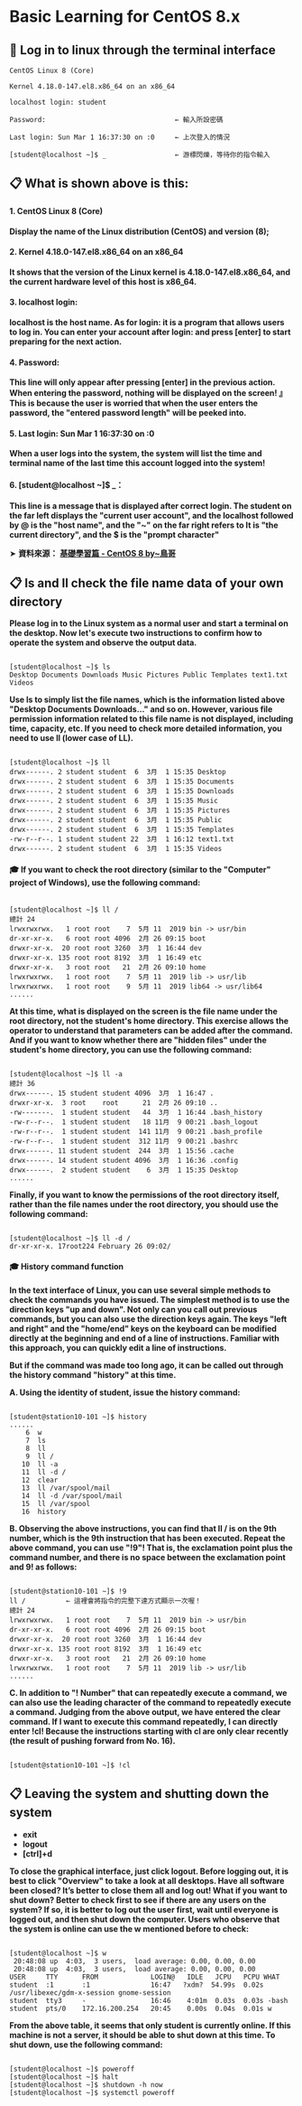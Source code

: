 # Basic Learning for CentOS 8.x

## 📣 Log in to linux through the terminal interface

```
CentOS Linux 8 (Core)

Kernel 4.18.0-147.el8.x86_64 on an x86_64

localhost login: student

Password:                                ← 輸入所設密碼

Last login: Sun Mar 1 16:37:30 on :0     ← 上次登入的情況

[student@localhost ~]$ _                 ← 游標閃爍，等待你的指令輸入
```


## 📋 What is shown above is this:


#### 1. CentOS Linux 8 (Core)
**Display the name of the Linux distribution (CentOS) and version (8);**

#### 2. Kernel 4.18.0-147.el8.x86_64 on an x86_64
**It shows that the version of the Linux kernel is 4.18.0-147.el8.x86_64, and the current hardware level of this host is x86_64.**

#### 3. localhost login:
**localhost is the host name. As for login: it is a program that allows users to log in. You can enter your account after login: and press [enter] to start preparing for the next action.**

#### 4. Password:
**This line will only appear after pressing [enter] in the previous action. When entering the password, nothing will be displayed on the screen! 』 This is because the user is worried that when the user enters the password, the "entered password length" will be peeked into.**

#### 5. Last login: Sun Mar 1 16:37:30 on :0
**When a user logs into the system, the system will list the time and terminal name of the last time this account logged into the system!**

#### 6. [student@localhost ~]$ _：
**This line is a message that is displayed after correct login. The student on the far left displays the "current user account", and the localhost followed by @ is the "host name", and the "~" on the far right refers to It is "the current directory", and the $ is the "prompt character"**


➤  **資料來源：** [**基礎學習篇 - CentOS 8 by~鳥哥**](https://linux.vbird.org/linux_basic_train/centos8/unit01.php) 






## 📋 ls and ll check the file name data of your own directory


**Please log in to the Linux system as a normal user and start a terminal on the desktop. Now let's execute two instructions to confirm how to operate the system and observe the output data.**

```

[student@localhost ~]$ ls
Desktop Documents Downloads Music Pictures Public Templates text1.txt Videos

```


**Use ls to simply list the file names, which is the information listed above "Desktop Documents Downloads..." and so on. However, various file permission information related to this file name is not displayed, including time, capacity, etc. If you need to check more detailed information, you need to use ll (lower case of LL).**

```

[student@localhost ~]$ ll
drwx------. 2 student student  6  3月  1 15:35 Desktop
drwx------. 2 student student  6  3月  1 15:35 Documents
drwx------. 2 student student  6  3月  1 15:35 Downloads
drwx------. 2 student student  6  3月  1 15:35 Music
drwx------. 2 student student  6  3月  1 15:35 Pictures
drwx------. 2 student student  6  3月  1 15:35 Public
drwx------. 2 student student  6  3月  1 15:35 Templates
-rw-r--r--. 1 student student 22  3月  1 16:12 text1.txt
drwx------. 2 student student  6  3月  1 15:35 Videos

```



#### 🎓 If you want to check the root directory (similar to the "Computer" project of Windows), use the following command:

```

[student@localhost ~]$ ll /
總計 24
lrwxrwxrwx.   1 root root    7  5月 11  2019 bin -> usr/bin
dr-xr-xr-x.   6 root root 4096  2月 26 09:15 boot
drwxr-xr-x.  20 root root 3260  3月  1 16:44 dev
drwxr-xr-x. 135 root root 8192  3月  1 16:49 etc
drwxr-xr-x.   3 root root   21  2月 26 09:10 home
lrwxrwxrwx.   1 root root    7  5月 11  2019 lib -> usr/lib
lrwxrwxrwx.   1 root root    9  5月 11  2019 lib64 -> usr/lib64
......

```


**At this time, what is displayed on the screen is the file name under the root directory, not the student's home directory. This exercise allows the operator to understand that parameters can be added after the command. And if you want to know whether there are "hidden files" under the student's home directory, you can use the following command:**

```

[student@localhost ~]$ ll -a
總計 36
drwx------. 15 student student 4096  3月  1 16:47 .
drwxr-xr-x.  3 root    root      21  2月 26 09:10 ..
-rw-------.  1 student student   44  3月  1 16:44 .bash_history
-rw-r--r--.  1 student student   18 11月  9 00:21 .bash_logout
-rw-r--r--.  1 student student  141 11月  9 00:21 .bash_profile
-rw-r--r--.  1 student student  312 11月  9 00:21 .bashrc
drwx------. 11 student student  244  3月  1 15:56 .cache
drwx------. 14 student student 4096  3月  1 16:36 .config
drwx------.  2 student student    6  3月  1 15:35 Desktop
......

```


**Finally, if you want to know the permissions of the root directory itself, rather than the file names under the root directory, you should use the following command:**

```

[student@localhost ~]$ ll -d /
dr-xr-xr-x. 17root224 February 26 09:02/

```



#### 🎓 History command function

**In the text interface of Linux, you can use several simple methods to check the commands you have issued. The simplest method is to use the direction keys "up and down". Not only can you call out previous commands, but you can also use the direction keys again. The keys "left and right" and the "home/end" keys on the keyboard can be modified directly at the beginning and end of a line of instructions. Familiar with this approach, you can quickly edit a line of instructions.**

**But if the command was made too long ago, it can be called out through the history command "history" at this time.**




**A. Using the identity of student, issue the history command:**

```

[student@station10-101 ~]$ history
......
    6  w
    7  ls
    8  ll
    9  ll /
   10  ll -a
   11  ll -d /
   12  clear
   13  ll /var/spool/mail
   14  ll -d /var/spool/mail
   15  ll /var/spool
   16  history

```



**B. Observing the above instructions, you can find that ll / is on the 9th number, which is the 9th instruction that has been executed. Repeat the above command, you can use "!9"! That is, the exclamation point plus the command number, and there is no space between the exclamation point and 9! as follows:**


```

[student@station10-101 ~]$ !9
ll /          ← 這裡會將指令的完整下達方式顯示一次喔！
總計 24
lrwxrwxrwx.   1 root root    7  5月 11  2019 bin -> usr/bin
dr-xr-xr-x.   6 root root 4096  2月 26 09:15 boot
drwxr-xr-x.  20 root root 3260  3月  1 16:44 dev
drwxr-xr-x. 135 root root 8192  3月  1 16:49 etc
drwxr-xr-x.   3 root root   21  2月 26 09:10 home
lrwxrwxrwx.   1 root root    7  5月 11  2019 lib -> usr/lib
......

```




**C. In addition to "! Number" that can repeatedly execute a command, we can also use the leading character of the command to repeatedly execute a command. Judging from the above output, we have entered the clear command. If I want to execute this command repeatedly, I can directly enter !cl! Because the instructions starting with cl are only clear recently (the result of pushing forward from No. 16).**



```

[student@station10-101 ~]$ !cl

```




## 📋 Leaving the system and shutting down the system


* **exit**
* **logout**
* **[ctrl]+d**


**To close the graphical interface, just click logout. Before logging out, it is best to click "Overview" to take a look at all desktops. Have all software been closed? It’s better to close them all and log out! What if you want to shut down? Better to check first to see if there are any users on the system? If so, it is better to log out the user first, wait until everyone is logged out, and then shut down the computer. Users who observe that the system is online can use the w mentioned before to check:**



```

[student@localhost ~]$ w
 20:48:08 up  4:03,  3 users,  load average: 0.00, 0.00, 0.00
 20:48:08 up  4:03,  3 users,  load average: 0.00, 0.00, 0.00
USER     TTY      FROM             LOGIN@   IDLE   JCPU   PCPU WHAT
student  :1       :1               16:47   ?xdm?  54.99s  0.02s /usr/libexec/gdm-x-session gnome-session
student  tty3     -                16:46    4:01m  0.03s  0.03s -bash
student  pts/0    172.16.200.254   20:45    0.00s  0.04s  0.01s w

```





**From the above table, it seems that only student is currently online. If this machine is not a server, it should be able to shut down at this time. To shut down, use the following command:**

```

[student@localhost ~]$ poweroff
[student@localhost ~]$ halt
[student@localhost ~]$ shutdown -h now
[student@localhost ~]$ systemctl poweroff

```



